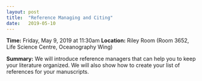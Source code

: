 ```yaml
---
layout: post
title:  "Reference Managing and Citing"
date:   2019-05-10
---
```


**Time:** Friday, May 9, 2019 at 11:30am
**Location:** Riley Room (Room 3652, Life Science Centre, Oceanography Wing)

**Summary:**
We will introduce reference managers that can help you to keep your literature
organized. We will also show how to create your list of references for your
manuscripts.

<!--
## Materials
Link to presentation or other materials.
Reference sheet for natbib usage: http://merkel.texture.rocks/Latex/natbib.php
-->
